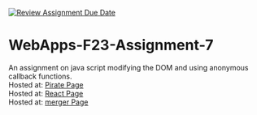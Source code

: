 [![Review Assignment Due Date](https://classroom.github.com/assets/deadline-readme-button-24ddc0f5d75046c5622901739e7c5dd533143b0c8e959d652212380cedb1ea36.svg)](https://classroom.github.com/a/Kv-XePEp)
# WebApps-F23-Assignment-7
An assignment on java script modifying the DOM and using anonymous callback functions.
<br>
Hosted at: [Pirate Page](https://44-563-webapps-f23.github.io/44563-webapps-f23-assignment7-NirujogiSandeep/pirate.html)
<br>
Hosted at: [React Page](https://44-563-webapps-f23.github.io/44563-webapps-f23-assignment7-NirujogiSandeep/react.html)
<br>
Hosted at: [merger Page](https://44-563-webapps-f23.github.io/44563-webapps-f23-assignment7-NirujogiSandeep/pirate.html)